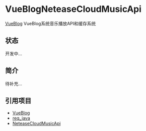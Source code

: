 # VueBlogNeteaseCloudMusicApi
[VueBlog](https://github.com/Clownsw/VueBlog) VueBlog系统音乐播放API和缓存系统

## 状态
开发中...

## 简介
待补充...

## 引用项目
- [VueBlog](https://github.com/Clownsw/VueBlog)
- [req_java](https://github.com/Clownsw/req_java)
- [NeteaseCloudMusicApi](https://github.com/Binaryify/NeteaseCloudMusicApi)
